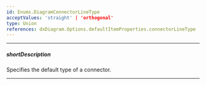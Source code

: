 ```yaml
---
id: Enums.DiagramConnectorLineType
acceptValues: 'straight' | 'orthogonal'
type: Union
references: dxDiagram.Options.defaultItemProperties.connectorLineType
---
```

---
##### shortDescription
Specifies the default type of a connector.

---
